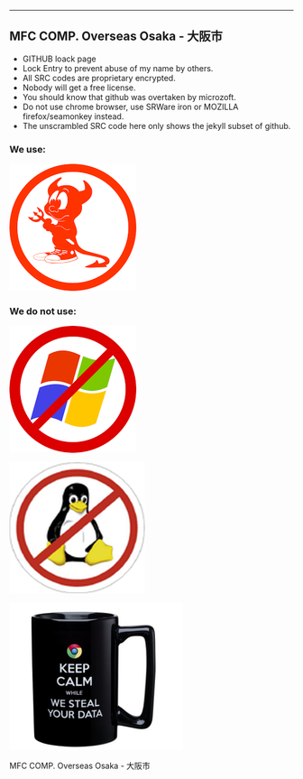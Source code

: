 ---

## MFC COMP. Overseas Osaka - 大阪市

* GITHUB loack page
* Lock Entry to prevent abuse of my name by others.
* All SRC codes are proprietary encrypted.
* Nobody will get a free license.
* You should know that github was overtaken by microzoft.
* Do not use chrome browser, use SRWare iron or MOZILLA firefox/seamonkey instead.
* The unscrambled SRC code here only shows the jekyll subset of github.


### We use:


![use bsd](assets/images/bsd.png)


### We do not use:


![no windoze](assets/images/no_win.png)

![no linux](assets/images/no_linux.png)

![no chrome](assets/images/no_chrome.png)


MFC COMP. Overseas Osaka - 大阪市

